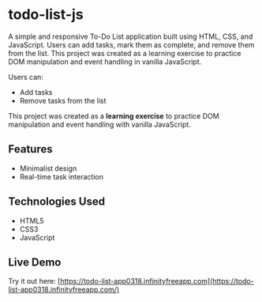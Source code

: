 # todo-list-js

A simple and responsive To-Do List application built using HTML, CSS, and JavaScript. Users can add tasks, mark them as complete, 
and remove them from the list. This project was created as a learning exercise to practice DOM manipulation and event handling in 
vanilla JavaScript.

Users can:
- Add tasks
- Remove tasks from the list

This project was created as a **learning exercise** to practice DOM manipulation and event handling with vanilla JavaScript.

## Features

- Minimalist design
- Real-time task interaction

## Technologies Used

- HTML5
- CSS3
- JavaScript

## Live Demo

Try it out here: [https://todo-list-app0318.infinityfreeapp.com](https://todo-list-app0318.infinityfreeapp.com/)
